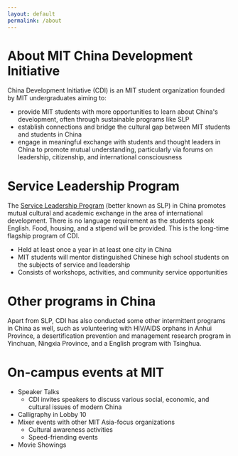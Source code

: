 ```yaml
---
layout: default
permalink: /about
---
```


# About MIT China Development Initiative

China Development Initiative (CDI) is an MIT student organization founded by MIT undergraduates aiming to:

- provide MIT students with more opportunities to learn about China's development, often through sustainable programs like SLP
- establish connections and bridge the cultural gap between MIT students and students in China
- engage in meaningful exchange with students and thought leaders in China to promote mutual understanding, particularly via forums on leadership, citizenship, and international consciousness

# Service Leadership Program

The [Service Leadership Program](/slp) (better known as SLP) in China promotes mutual cultural and academic exchange in the area of international development. There is no language requirement as the students speak English. Food, housing, and a stipend will be provided. This is the long-time flagship program of CDI.

- Held at least once a year in at least one city in China
- MIT students will mentor distinguished Chinese high school students on the subjects of service and leadership
- Consists of workshops, activities, and community service opportunities

# Other programs in China

Apart from SLP, CDI has also conducted some other intermittent programs in China as well, such as volunteering with HIV/AIDS orphans in Anhui Province, a desertification prevention and management research program in Yinchuan, Ningxia Province, and a English program with Tsinghua. 

# On-campus events at MIT

- Speaker Talks
    - CDI invites speakers to discuss various social, economic, and cultural issues of modern China
- Calligraphy in Lobby 10
- Mixer events with other MIT Asia-focus organizations
    - Cultural awareness activities
    - Speed-friending events
- Movie Showings
